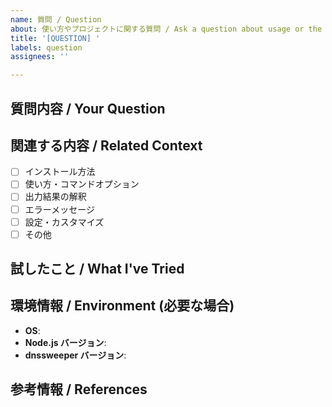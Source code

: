 ```yaml
---
name: 質問 / Question
about: 使い方やプロジェクトに関する質問 / Ask a question about usage or the project
title: '[QUESTION] '
labels: question
assignees: ''

---
```


## 質問内容 / Your Question
<!-- 質問内容を明確に記載してください -->

## 関連する内容 / Related Context
<!-- 質問に関連する以下の情報を選択・記載してください -->

- [ ] インストール方法
- [ ] 使い方・コマンドオプション
- [ ] 出力結果の解釈
- [ ] エラーメッセージ
- [ ] 設定・カスタマイズ
- [ ] その他

## 試したこと / What I've Tried
<!-- すでに試したことがあれば記載してください -->

## 環境情報 / Environment (必要な場合)
- **OS**: 
- **Node.js バージョン**: 
- **dnssweeper バージョン**: 

## 参考情報 / References
<!-- 関連するドキュメントやリンクがあれば記載してください -->